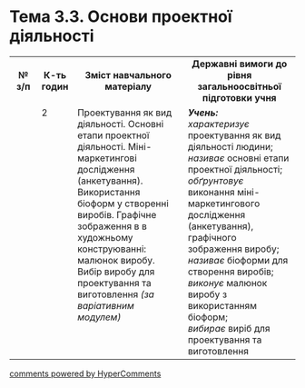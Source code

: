 <div id="hypercomments_widget" class="js-hypercomments-widget invisible"></div>

# Тема 3.3. Основи проектної діяльності

<table>
  <tr>
    <td width="10%" align="center"><b>№ з/п</b></td>
    <td width="10%" align="center"><b>К-ть годин</b></td>
    <td width="40%" align="center"><b>Зміст навчального матеріалу</b></td>
    <td width="40%" align="center"><b>Державні вимоги до рівня загальноосвітньої підготовки учня</b></td>
  </tr>
  <tr>
<td width="10%" style="vertical-align:top !important;"></td>
<td width="10%" style="vertical-align:top !important;">2</td>
    <td width="40%" style="vertical-align:top !important;">
Проектування як вид діяльності. Основні етапи проектної діяльності. Міні-маркетингові дослідження (анкетування). Використання біоформ у створенні виробів. Графічне зображення в  в художньому конструюванні: малюнок виробу.<br>
Вибір виробу для проектування та виготовлення <i>(за варіативним модулем)</i>
</td>
    <td width="40%" style="vertical-align:top !important;">
<i><b>Учень:</b></i><br>
<i>характеризує</i> проектування як вид діяльності людини;<br>
<i>називає</i> основні етапи проектної діяльності;<br>
<i>обґрунтовує</i> виконання міні-маркетингового дослідження (анкетування), графічного зображення виробу;<br>
<i>називає</i> біоформи для створення виробів;<br>
<i>виконує</i> малюнок виробу з використанням біоформ;<br>
<i>вибирає</i> виріб для проектування та виготовлення 
</td>
  </tr>
  </tr>
</table>

<div class="js-hypercomments-container">
<a href="http://hypercomments.com" class="hc-link" title="comments widget">comments powered by HyperComments</a>
</div>